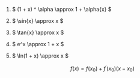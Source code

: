 1) $ (1 + x) ^ \alpha \approx 1 + \alpha{x} $
2) $ \sin{x} \approx x $
3) $ \tan{x} \approx x $
4) $ e^x \approx 1 + x $
5) $ \ln(1 + x) \approx x $
   
   $$ f(x) = f(x_0) + f^\prime(x_0)(x-x_0) $$